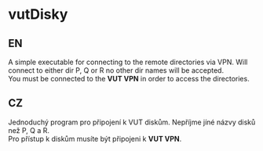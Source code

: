 # vutDisky
<h2> EN </h2>
A simple executable for connecting to the remote directories via VPN.
Will connect to either dir P, Q or R no other dir names will be accepted.<br>
You must be connected to the <b>VUT VPN</b> in order to access the directories.
<h2> CZ </h2>
Jednoduchý program pro připojení k VUT diskům. Nepříjme jíné názvy disků než P, Q a R.<br>
Pro přístup k diskům musíte být připojeni k <b>VUT VPN</b>.
